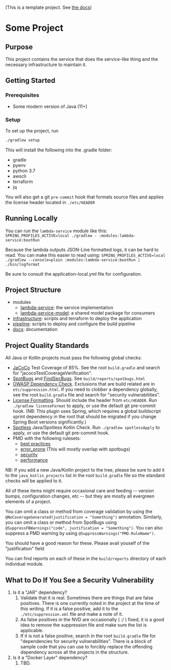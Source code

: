 (This is a template project. See [the docs](./docs/index.md))

Some Project
============


Purpose
-------

This project contains the service that does the service-like thing and the necessary infrastructure to maintain it.


Getting Started
---------------

### Prerequisites

 * Some modern version of Java (11+)
 
### Setup

To set up the project, run 

```bash
./gradlew setup
```

This will install the following into the .gradle folder:

 * gradle
 * pyenv
 * python 3.7
 * awscli
 * terraform
 * jq
 
You will also get a git `pre-commit` hook that formats source files and applies 
the license header located in `./etc/HEADER`

Running Locally
---------------

You can run the `lambda-service` module like this:
``SPRING_PROFILES_ACTIVE=local ./gradlew - :modules:lambda-service:bootRun``

Because the lambda outputs JSON-Line formatted logs, it can be hard to read. You can make this easier to read using:
``SPRING_PROFILES_ACTIVE=local ./gradlew --console=plain :modules:lambda-service:bootRun | ./bin/logformat``

Be sure to consult the application-local.yml file for configuration.

Project Structure
-----------------

 * modules
   * [lambda-service](./modules/lambda-service/README.md): the service implementation
   * [lambda-service-model](./modules/lambda-service-model/README.md): a shared model package for consumers
* [infrastructure](./infrastructure/README.md): scripts and terraform to deploy the application
* [pipeline](./pipeline/README.md): scripts to deploy and configure the build pipeline
* [docs](./docs/index.md): documentation

Project Quality Standards
-------------------------

All Java or Kotlin projects must pass the following global checks:

 * [JaCoCo](https://www.eclemma.org/jacoco/) Test Coverage of 85%. See the root `build.gradle` and search for 
   "jacocoTestCoverageVerification".
 * [SpotBugs](https://spotbugs.github.io/) and [FindSecBugs](https://find-sec-bugs.github.io/). 
   See `build/reports/spotbugs.html`
 * [OWASP Dependency Check](https://owasp.org/www-project-dependency-check/). Exclusions that are build related are in 
   `etc/suppression.html`. If you need to clobber a
   dependency globally, see the root `build.gradle` file and search for "security vulnerabilities".
 * [License Formatting](https://github.com/hierynomus/license-gradle-plugin). Should include the header from `etc/HEADER`.
   Run `./gradlew licenseFormat` to apply, or use the
   default git pre-commit hook. (NB: This plugin uses Spring, which requires a global buildscript sprint dependency 
   in the root that should be migrated if you change Spring Boot versions significantly.)
 * [Spotless](https://github.com/diffplug/spotless) Java/Spotless Kotlin Check. Run `./gradlew spotlessApply` to apply, 
   or use the default git pre-commit hook.
 * PMD with the following rulesets:
    * [best practices](https://pmd.github.io/latest/pmd_rules_java_bestpractices.html)
    * [error_prone](https://pmd.github.io/latest/pmd_rules_java_errorprone.html) (This will mostly overlap with spotbugs)
    * [security](https://pmd.github.io/latest/pmd_rules_java_errorprone.html)
    * [performance](https://pmd.github.io/latest/pmd_rules_java_performance.html)
 
 NB: If you add a new Java/Kotlin project to the tree, please be sure to add it to the `java_kotlin_projects` list in 
 the root `build.gradle` file so the standard checks will be applied to it.
 
 All of these items might require occasional care and feeding -- version bumps, configuration changes, etc -- but they 
 are mostly all evergreen elements of a project.
    
You can omit a class or method from coverage validation by using the ``@NoCoverageGenerated(justification = "Something")`` 
annotation. Similarly, you can omit a class or method from SpotBugs using 
``@SuppressFBWarnings("code", justification = "Something")``. You can also suppress a PMD warning by using 
``@SuppressWarnings("PMD.RuleName")``.

You should have a good reason for these. Please avail youself of the "justification" field 

You can find reports on each of these in the ``build/reports`` directory of each individual module.

What to Do If You See a Security Vulnerability
----------------------------------------------

 1. Is it a "JAR" dependency?
     1. Validate that it is real. Sometimes there are things that are false positives. There is one currently noted in the 
        project at the time of this writing. If it is a false positive, add it to the `./etc/suppression.xml` file and make 
        a note of it.
     1. As false positives in the NVD are occasionally ( :/ ) fixed, it is a good idea to remove the suppression file 
        and make sure the list is applicable.
     1. If it is not a false positive, search in the root `build.gradle` file for "dependencies for security 
        vulnerabilities". There is a block of sample code that you can use to forcibly replace the offending dependency 
        across all the projects in the structure.
 1. Is it a "Docker Layer" dependency?
    1. TBD.